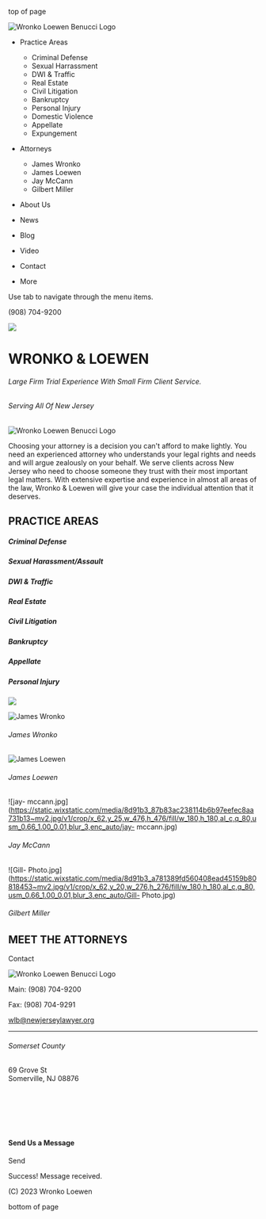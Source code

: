 top of page

![Wronko Loewen Benucci
Logo](https://static.wixstatic.com/media/8d91b3_f4a5a1af38d0431daeb472351763772d~mv2.png/v1/fill/w_111,h_56,al_c,q_85,usm_0.66_1.00_0.01,enc_auto/8d91b3_f4a5a1af38d0431daeb472351763772d~mv2.png)

  * Practice Areas

    * Criminal Defense
    * Sexual Harrassment
    * DWI & Traffic
    * Real Estate
    * Civil Litigation
    * Bankruptcy
    * Personal Injury
    * Domestic Violence
    * Appellate
    * Expungement
  * Attorneys

    * James Wronko
    * James Loewen
    * Jay McCann
    * Gilbert Miller
  * About Us

  * News

  * Blog

  * Video

  * Contact

  * More

Use tab to navigate through the menu items.

(908) 704-9200

![](https://static.wixstatic.com/media/8d91b3_a80b43c78c2b4fbfa244a9c0d943b17c~mv2.jpg/v1/fill/w_147,h_49,al_c,q_80,usm_0.66_1.00_0.01,blur_2,enc_auto/8d91b3_a80b43c78c2b4fbfa244a9c0d943b17c~mv2.jpg)

# WRONKO & LOEWEN

###### Large Firm Trial Experience With Small Firm Client Service.

###### Serving All Of New Jersey

![Wronko Loewen Benucci
Logo](https://static.wixstatic.com/media/8d91b3_f4a5a1af38d0431daeb472351763772d~mv2.png/v1/fill/w_155,h_67,al_c,q_85,usm_0.66_1.00_0.01,enc_auto/8d91b3_f4a5a1af38d0431daeb472351763772d~mv2.png)

Choosing your attorney is a decision you can't afford to make lightly. You
need an experienced attorney who understands your legal rights and needs and
will argue zealously on your behalf. We serve clients across New Jersey who
need to choose someone they trust with their most important legal matters.
With extensive expertise and experience in almost all areas of the law, Wronko
& Loewen will give your case the individual attention that it deserves.

## PRACTICE AREAS

##### Criminal Defense

##### Sexual Harassment/Assault

##### DWI & Traffic

##### Real Estate

##### Civil Litigation

##### Bankruptcy

##### Appellate

##### Personal Injury

![](https://static.wixstatic.com/media/8d91b3_6639b90536b84dd89a3b9b3d4c1dfa97~mv2_d_3000_2001_s_2.jpg/v1/fill/w_98,h_65,al_c,q_80,usm_0.66_1.00_0.01,blur_2,enc_auto/8d91b3_6639b90536b84dd89a3b9b3d4c1dfa97~mv2_d_3000_2001_s_2.jpg)

![James
Wronko](https://static.wixstatic.com/media/8d91b3_6e5dd9661eb34d91a59bf18e1b3e35e4~mv2.jpg/v1/crop/x_350,y_313,w_400,h_400/fill/w_180,h_180,al_c,q_80,usm_0.66_1.00_0.01,blur_3,enc_auto/8d91b3_6e5dd9661eb34d91a59bf18e1b3e35e4~mv2.jpg)

###### James Wronko

![James
Loewen](https://static.wixstatic.com/media/8d91b3_2ac1e72bf2b6437fa98d1aae4dabc504~mv2.jpg/v1/crop/x_269,y_118,w_555,h_556/fill/w_180,h_180,al_c,q_80,usm_0.66_1.00_0.01,blur_3,enc_auto/8d91b3_2ac1e72bf2b6437fa98d1aae4dabc504~mv2.jpg)

###### James Loewen

![jay-
mccann.jpg](https://static.wixstatic.com/media/8d91b3_87b83ac238114b6b97eefec8aa731b13~mv2.jpg/v1/crop/x_62,y_25,w_476,h_476/fill/w_180,h_180,al_c,q_80,usm_0.66_1.00_0.01,blur_3,enc_auto/jay-
mccann.jpg)

###### Jay McCann

![Gill-
Photo.jpg](https://static.wixstatic.com/media/8d91b3_a781389fd560408ead45159b80818453~mv2.jpg/v1/crop/x_62,y_20,w_276,h_276/fill/w_180,h_180,al_c,q_80,usm_0.66_1.00_0.01,blur_3,enc_auto/Gill-
Photo.jpg)

###### Gilbert Miller

## MEET THE ATTORNEYS

Contact

![Wronko Loewen Benucci
Logo](https://static.wixstatic.com/media/8d91b3_d5b1fb08e13043db83621d514f3ecbda~mv2.png/v1/fill/w_189,h_88,al_c,q_85,usm_0.66_1.00_0.01,blur_3,enc_auto/8d91b3_d5b1fb08e13043db83621d514f3ecbda~mv2.png)

Main: (908) 704-9200

Fax: (908) 704-9291

wlb@newjerseylawyer.org

  *   *   *   * 

###### Somerset County

69 Grove St  
Somerville, NJ 08876

​

​

​

#### Send Us a Message

Send

Success! Message received.

(C) 2023 Wronko Loewen

bottom of page

